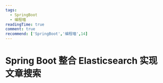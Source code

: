 ```yaml
---
tags:
  - SpringBoot
  - 编程喵
readingTime: true
comment: true
recommend: ['SpringBoot','编程喵',14]
---
```


# Spring Boot 整合 Elasticsearch 实现文章搜索